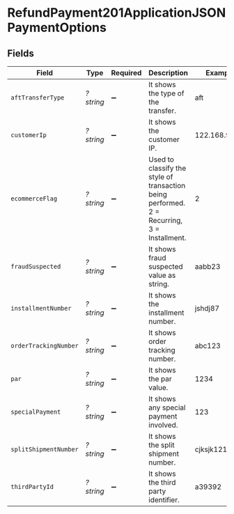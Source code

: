 # RefundPayment201ApplicationJSONPaymentOptions


## Fields

| Field                                                                                      | Type                                                                                       | Required                                                                                   | Description                                                                                | Example                                                                                    |
| ------------------------------------------------------------------------------------------ | ------------------------------------------------------------------------------------------ | ------------------------------------------------------------------------------------------ | ------------------------------------------------------------------------------------------ | ------------------------------------------------------------------------------------------ |
| `aftTransferType`                                                                          | *?string*                                                                                  | :heavy_minus_sign:                                                                         | It shows the type of the transfer.                                                         | aft                                                                                        |
| `customerIp`                                                                               | *?string*                                                                                  | :heavy_minus_sign:                                                                         | It shows the customer IP.                                                                  | 122.168.98.12                                                                              |
| `ecommerceFlag`                                                                            | *?string*                                                                                  | :heavy_minus_sign:                                                                         | Used to classify the style of transaction being performed. 2 = Recurring, 3 = Installment. | 2                                                                                          |
| `fraudSuspected`                                                                           | *?string*                                                                                  | :heavy_minus_sign:                                                                         | It shows fraud suspected value as string.                                                  | aabb23                                                                                     |
| `installmentNumber`                                                                        | *?string*                                                                                  | :heavy_minus_sign:                                                                         | It shows the installment number.                                                           | jshdj87                                                                                    |
| `orderTrackingNumber`                                                                      | *?string*                                                                                  | :heavy_minus_sign:                                                                         | It shows order tracking number.                                                            | abc123                                                                                     |
| `par`                                                                                      | *?string*                                                                                  | :heavy_minus_sign:                                                                         | It shows the par value.                                                                    | 1234                                                                                       |
| `specialPayment`                                                                           | *?string*                                                                                  | :heavy_minus_sign:                                                                         | It shows any special payment involved.                                                     | 123                                                                                        |
| `splitShipmentNumber`                                                                      | *?string*                                                                                  | :heavy_minus_sign:                                                                         | It shows the split shipment number.                                                        | cjksjk1219                                                                                 |
| `thirdPartyId`                                                                             | *?string*                                                                                  | :heavy_minus_sign:                                                                         | It shows the third party identifier.                                                       | a39392                                                                                     |